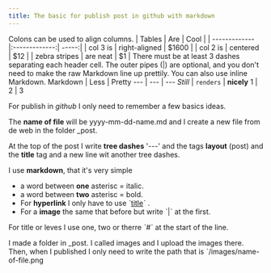 ```yaml
---
title: The basic for publish post in github with markdown
---
```


Colons can be used to align columns. | Tables | Are | Cool | | ------------- |:-------------:| -----:| | col 3 is | right-aligned | $1600 | | col 2 is | centered | $12 | | zebra stripes | are neat | $1 | There must be at least 3 dashes separating each header cell. The outer pipes (|) are optional, and you don't need to make the raw Markdown line up prettily. You can also use inline Markdown. Markdown | Less | Pretty --- | --- | --- *Still* | `renders` | **nicely** 1 | 2 | 3

For publish in *github* I only need to remember a few basics ideas.

The **name of file** will be yyyy-mm-dd-name.md and I create a new file 
from de web in the folder _post.

At the top of the post I write **tree dashes** '---' and the tags **layout** (post) and
the **title** tag and a new line wit another tree dashes.

I use **markdown**, that it's very simple

- a word between **one** asterisc = italic.
- a word between **two** asterisc = bold.
- For **hyperlink** I only have to use ˋ[title](link)ˋ .
- For a **image** the same that before but write ˋ|ˋ at the first.

For title or leves I use one, two or therre ˋ#ˋ at the start of the line.

I made a folder in _post. I called images and I upload the images there.
Then, when I published I only need to write the path that is 
ˋ/images/name-of-file.png
